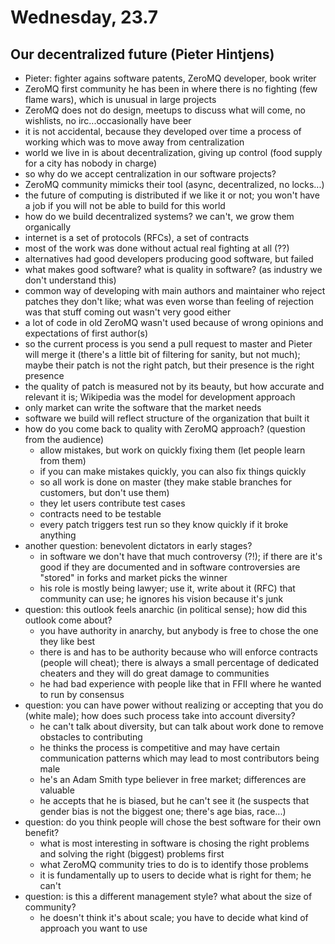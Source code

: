 # Wednesday, 23.7

## Our decentralized future (Pieter Hintjens)
* Pieter: fighter agains software patents, ZeroMQ developer, book writer
* ZeroMQ first community he has been in where there is no fighting (few flame wars), which is unusual in large projects
* ZeroMQ does not do design, meetups to discuss what will come, no wishlists, no irc...occasionally have beer
* it is not accidental, because they developed over time a process of working which was to move away from centralization
* world we live in is about decentralization, giving up control (food supply for a city has nobody in charge)
* so why do we accept centralization in our software projects?
* ZeroMQ community mimicks their tool (async, decentralized, no locks...)
* the future of computing is distributed if we like it or not; you won't have a job if you will not be able to build for this world
* how do we build decentralized systems? we can't, we grow them organically
* internet is a set of protocols (RFCs), a set of contracts
* most of the work was done without actual real fighting at all (??)
* alternatives had good developers producing good software, but failed
* what makes good software? what is quality in software? (as industry we don't understand this)
* common way of developing with main authors and maintainer who reject patches they don't like; what was even worse than feeling of rejection was that stuff coming out wasn't very good either
* a lot of code in old ZeroMQ wasn't used because of wrong opinions and expectations of first author(s)
* so the current process is you send a pull request to master and Pieter will merge it (there's a little bit of filtering for sanity, but not much); maybe their patch is not the right patch, but their presence is the right presence
* the quality of patch is measured not by its beauty, but how accurate and relevant it is; Wikipedia was the model for development approach
* only market can write the software that the market needs
* software we build will reflect structure of the organization that built it
* how do you come back to quality with ZeroMQ approach? (question from the audience)
	* allow mistakes, but work on quickly fixing them (let people learn from them)
	* if you can make mistakes quickly, you can also fix things quickly
	* so all work is done on master (they make stable branches for customers, but don't use them)
	* they let users contribute test cases
	* contracts need to be testable
	* every patch triggers test run so they know quickly if it broke anything
* another question: benevolent dictators in early stages?
	* in software we don't have that much controversy (?!); if there are it's good if they are documented and in software controversies are "stored" in forks and market picks the winner
	* his role is mostly being lawyer; use it, write about it (RFC) that community can use; he ignores his vision because it's junk
* question: this outlook feels anarchic (in political sense); how did this outlook come about?
	* you have authority in anarchy, but anybody is free to chose the one they like best
	* there is and has to be authority because who will enforce contracts (people will cheat); there is always a small percentage of dedicated cheaters and they will do great damage to communities
	* he had bad experience with people like that in FFII where he wanted to run by consensus
* question: you can have power without realizing or accepting that you do (white male); how does such process take into account diversity?
	* he can't talk about diversity, but can talk about work done to remove obstacles to contributing
	* he thinks the process is competitive and may have certain communication patterns which may lead to most contributors being male
	* he's an Adam Smith type believer in free market; differences are valuable
	* he accepts that he is biased, but he can't see it (he suspects that gender bias is not the biggest one; there's age bias, race...)
* question: do you think people will chose the best software for their own benefit?
	* what is most interesting in software is chosing the right problems and solving the right (biggest) problems first
	* what ZeroMQ community tries to do is to identify those problems
	* it is fundamentally up to users to decide what is right for them; he can't
* question: is this a different management style? what about the size of community?
	* he doesn't think it's about scale; you have to decide what kind of approach you want to use